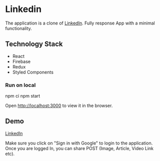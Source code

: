 # Linkedin

The application is a clone of [LinkedIn](https://linkedin.com/).
Fully response App with a minimal functionality.

## Technology Stack

- React
- Firebase
- Redux
- Styled Components

### Run on local

npm ci
npm start

Open [http://localhost:3000](http://localhost:3000) to view it in the browser.

## Demo

[LinkedIn](https://trusting-kalam-16793f.netlify.app/)

Make sure you click on "Sign in with Google" to login to the application.
Once you are logged In, you can share POST (Image, Article, Video Link etc).
